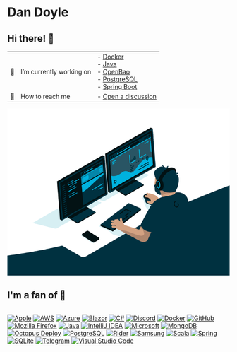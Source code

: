 # Dan Doyle

## Hi there! 👋

<table>
  <tbody>
    <tr>
      <td>💼</td>
      <td>I’m currently working on</td>
      <td>
        - <a href="https://docker.com/">Docker</a></br>
        - <a href="https://java.com/">Java</a></br>
        - <a href="https://openbao.org/">OpenBao</a></br>
        - <a href="https://postgresql.org/">PostgreSQL</a></br>
        - <a href="https://spring.io/projects/spring-boot/">Spring Boot</a>
      </td>
    </tr>
<!---   <tr>
      <td>💡</td>
      <td>I’m currently learning</td>
      <td>
        - <a href="https://blazor.net/">Blazor</a></br>
        - <a href="https://learn.microsoft.com/en-us/credentials/certifications/azure-fundamentals/">AZ-900 exam</a></br>
      </td>
    </tr>
    <tr>
      <td>📖</td>
      <td>I’m currently reading</td>
      <td>
        - <a href="https://www.evypoumpouras.com/book">Becoming Bulletproof</a></br>
      </td>
    </tr>--->
    <tr>
      <td>📣</td>
      <td>How to reach me</td>
      <td>
        - <a href="https://github.com/TheDanielDoyle/TheDanielDoyle/discussions/new?category=get-in-touch">Open a discussion</a>
      </td>
    </tr>
  </tbody>
</table>

<p align="center">
<img src="https://github.com/TheDanielDoyle/TheDanielDoyle/blob/main/images/developer.gif" alt="Dan Doyle">
</p>

## I'm a fan of 💪

<p style="display: inline-block;">
  <a href="https://apple.com/"><img alt="Apple" src="https://img.shields.io/badge/Apple-%23000000.svg?style=for-the-badge&logo=apple&logoColor=white" /></a>
  <a href="https://aws.amazon.com/"><img alt="AWS" src="https://img.shields.io/badge/AWS-%23FF9900.svg?style=for-the-badge&logo=amazon-aws&logoColor=white" /></a>
  <a href="https://azure.microsoft.com/"><img alt="Azure" src="https://img.shields.io/badge/azure-%230072C6.svg?style=for-the-badge&logo=microsoftazure&logoColor=white" /></a>
  <a href="https://blazor.net/"><img alt="Blazor" src="https://img.shields.io/badge/blazor-%235C2D91.svg?style=for-the-badge&logo=blazor&logoColor=white" /></a>
  <a href="https://learn.microsoft.com/en-us/dotnet/csharp/"><img alt="C#" src="https://img.shields.io/badge/c%23-%23239120.svg?style=for-the-badge&logo=c-sharp&logoColor=white" /></a>
  <a href="https://discord.com/"><img alt="Discord" src="https://img.shields.io/badge/Discord-%235865F2.svg?style=for-the-badge&logo=discord&logoColor=white" /></a>
  <a href="https://www.docker.com/"><img alt="Docker" src="https://img.shields.io/badge/docker-%230db7ed.svg?style=for-the-badge&logo=docker&logoColor=white" /></a>
  <a href="https://www.github.com/"><img alt="GitHub" src="https://img.shields.io/badge/GitHub-100000?style=for-the-badge&logo=github&logoColor=white" /></a>
  <a href="https://www.mozilla.org/en-GB/firefox/"><img alt="Mozilla Firefox" src="https://img.shields.io/badge/Firefox-FF7139?style=for-the-badge&logo=Firefox-Browser&logoColor=white" /></a>
  <a href="https://www.java.com/"><img alt="Java" src="https://img.shields.io/badge/java-%23ED8B00.svg?style=for-the-badge&logo=OpenJDK&logoColor=white" /></a>
  <a href="https://www.jetbrains.com/idea/"><img alt="IntelliJ IDEA" src="https://img.shields.io/badge/IntelliJIDEA-000000.svg?style=for-the-badge&logo=intellij-idea&logoColor=white" /></a>
  <a href="https://microsoft.com"><img alt="Microsoft" src="https://img.shields.io/badge/Microsoft-0078D4?style=for-the-badge&logo=microsoft&logoColor=white" /></a>
  <a href="https://www.mongodb.com/"><img alt="MongoDB" src="https://img.shields.io/badge/MongoDB-4EA94B?style=for-the-badge&logo=mongodb&logoColor=white" /></a>
  <a href="https://octopus.com/"><img alt="Octopus Deploy" src="https://img.shields.io/badge/octopus%20deploy-0D80D8?style=for-the-badge&logo=octopusdeploy&logoColor=white" /></a>
  <a href="https://www.postgresql.org/"><img alt="PostgreSQL" src="https://img.shields.io/badge/PostgreSQL-316192?style=for-the-badge&logo=postgresql&logoColor=white" /></a>
  <a href="https://www.jetbrains.com/rider/"><img alt="Rider" src="https://img.shields.io/badge/Rider-000000.svg?style=for-the-badge&logo=Rider&logoColor=white&color=black&labelColor=crimson" /></a>
  <a href="https://www.samsung.com/"><img alt="Samsung" src="https://img.shields.io/badge/Samsung-%231428A0.svg?style=for-the-badge&logo=samsung&logoColor=white" /></a>
  <a href="https://www.scala-lang.org/"><img alt="Scala" src="https://img.shields.io/badge/Scala-DC322F?style=for-the-badge&logo=scala&logoColor=white" /></a>
  <a href="https://spring.io/"><img alt="Spring" src="https://img.shields.io/badge/spring-%236DB33F.svg?style=for-the-badge&logo=spring&logoColor=white" /></a>
  <a href="https://sqlite.org/"><img alt="SQLite" src="https://img.shields.io/badge/SQLite-07405E?style=for-the-badge&logo=sqlite&logoColor=white" /></a>
  <a href="https://telegram.org/"><img alt="Telegram" src="https://img.shields.io/badge/Telegram-2CA5E0?style=for-the-badge&logo=telegram&logoColor=white" /></a>
  <a href="https://code.visualstudio.com/"><img alt="Visual Studio Code" src="https://img.shields.io/badge/Visual%20Studio%20Code-0078d7.svg?style=for-the-badge&logo=visual-studio-code&logoColor=white" /></a>
</div>
